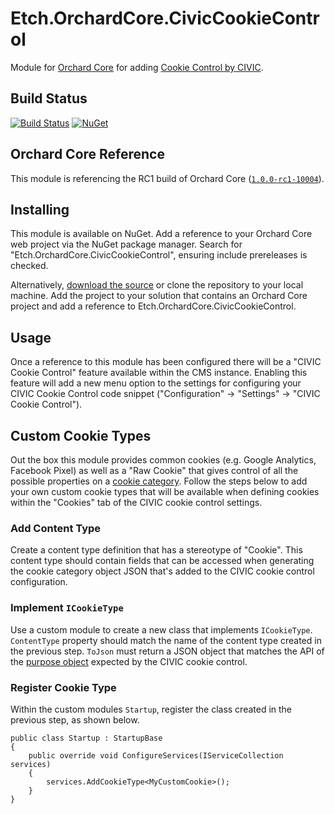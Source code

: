 # Etch.OrchardCore.CivicCookieControl

Module for [Orchard Core](https://github.com/OrchardCMS/OrchardCore) for adding [Cookie Control by CIVIC](https://www.civicuk.com/cookie-control).

## Build Status

[![Build Status](https://secure.travis-ci.org/etchuk/Etch.OrchardCore.CivicCookieControl.png?branch=master)](http://travis-ci.org/etchuk/Etch.OrchardCore.CivicCookieControl) [![NuGet](https://img.shields.io/nuget/v/Etch.OrchardCore.CivicCookieControl.svg)](https://www.nuget.org/packages/Etch.OrchardCore.CivicCookieControl)

## Orchard Core Reference

This module is referencing the RC1 build of Orchard Core ([`1.0.0-rc1-10004`](https://www.nuget.org/packages/OrchardCore.Module.Targets/1.0.0-rc1-10004)).

## Installing

This module is available on NuGet. Add a reference to your Orchard Core web project via the NuGet package manager. Search for "Etch.OrchardCore.CivicCookieControl", ensuring include prereleases is checked.

Alternatively, [download the source](https://github.com/etchuk/Etch.OrchardCore.CivicCookieControl/archive/master.zip) or clone the repository to your local machine. Add the project to your solution that contains an Orchard Core project and add a reference to Etch.OrchardCore.CivicCookieControl.

## Usage

Once a reference to this module has been configured there will be a "CIVIC Cookie Control" feature available within the CMS instance. Enabling this feature will add a new menu option to the settings for configuring your CIVIC Cookie Control code snippet ("Configuration" -> "Settings" -> "CIVIC Cookie Control").

## Custom Cookie Types

Out the box this module provides common cookies (e.g. Google Analytics, Facebook Pixel) as well as a "Raw Cookie" that gives control of all the possible properties on a [cookie category](https://www.civicuk.com/cookie-control/documentation#purpose-object). Follow the steps below to add your own custom cookie types that will be available when defining cookies within the "Cookies" tab of the CIVIC cookie control settings.

### Add Content Type

Create a content type definition that has a stereotype of "Cookie". This content type should contain fields that can be accessed when generating the cookie category object JSON that's added to the CIVIC cookie control configuration.

### Implement `ICookieType`

Use a custom module to create a new class that implements `ICookieType`. `ContentType` property should match the name of the content type created in the previous step. `ToJson` must return a JSON object that matches the API of the [purpose object](https://www.civicuk.com/cookie-control/documentation#purpose-object) expected by the CIVIC cookie control.

### Register Cookie Type

Within the custom modules `Startup`, register the class created in the previous step, as shown below.

```
public class Startup : StartupBase
{
    public override void ConfigureServices(IServiceCollection services)
    {
        services.AddCookieType<MyCustomCookie>();
    }
}
```